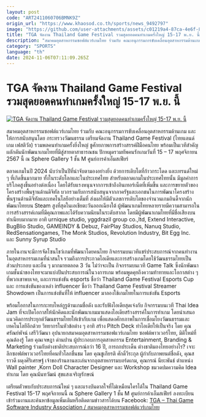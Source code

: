 ```yaml
---
layout: post
code: "ART2411060706BMNK9Z"
origin_url: "https://www.khaosod.co.th/sports/news_9492797"
image: "https://github.com/user-attachments/assets/c01219a4-87ca-4e6f-8246-d8f80fe5cd2f"
title: "TGA จัดงาน Thailand Game Festival รวมสุดยอดคนทำเกมครั้งใหญ่ 15-17 พ.ย. นี้"
description: "สมาคมอุตสาหกรรมซอฟต์แวร์เกมไทย ร่วมกับ คณะอนุกรรมการขับเคลื่อนอุตสาหกรรมด้านเกม และให้การสนับสนุนโดย กระทรวงวัฒนธรรม เตรียมจัดงาน Thailand Game Festival"
category: "SPORTS"
language: "th"
date: 2024-11-06T07:11:09.265Z
---
```


# TGA จัดงาน Thailand Game Festival รวมสุดยอดคนทำเกมครั้งใหญ่ 15-17 พ.ย. นี้

[![TGA จัดงาน Thailand Game Festival รวมสุดยอดคนทำเกมครั้งใหญ่ 15-17 พ.ย. นี้](https://www.khaosod.co.th/wpapp/uploads/2024/11/tttt-2.jpg "TGA จัดงาน Thailand Game Festival รวมสุดยอดคนทำเกมครั้งใหญ่ 15-17 พ.ย. นี้")](https://www.khaosod.co.th/wpapp/uploads/2024/11/tttt-2.jpg)

สมาคมอุตสาหกรรมซอฟต์แวร์เกมไทย ร่วมกับ คณะอนุกรรมการขับเคลื่อนอุตสาหกรรมด้านเกม และให้การสนับสนุนโดย กระทรวงวัฒนธรรม เตรียมจัดงาน Thailand Game Festival (ไทยแลนด์ เกม เฟสติวัล) รวมพลคนทำเกมครั้งยิ่งใหญ่ ชูศักยภาพการสร้างสรรค์ฝีมือคนไทย พร้อมเป็นเวทีสำคัญผลักดันนักพัฒนาเกมไทยที่มีสู่สายตาสาธารณชน ปักหมุดรวมทัพคนรักเกมวันที่ 15 – 17 พฤศจิกายน 2567 นี้ ณ Sphere Gallery 1 ชั้น M ศูนย์การค้าเอ็มสเฟียร์

ตลาดเกมในปี 2024 นับว่าเป็นปีที่น่าจับตามองอย่างยิ่ง ด้วยการเติบโตที่ก้าวกระโดด และเทรนด์ใหม่ ๆ ที่เกิดขึ้นมากมาย ทั้งในระดับโลกและในประเทศไทย สำหรับตลาดเกมในประเทศไทยนั้น มีมูลค่าการบริโภคสูงขึ้นอย่างต่อเนื่อง โดยได้รับแรงหนุนจากการเข้าถึงอินเทอร์เน็ตที่เพิ่มขึ้น และการขยายตัวของโครงสร้างพื้นฐานด้านดิจิทัล บวกรวมกับการสนับสนุนจากภาครัฐและเอกชนในการพัฒนาโครงสร้างพื้นฐานด้านดิจิทัลและเทคโนโลยีอย่างเต็มที่ ส่งผลให้มีตัวเลขการเติบโตของจำนวนเกมอินดี้จากนักพัฒนาไทยบน Steam สูงที่สุดในเอเชียตะวันออกเฉียงใต้ ผู้พัฒนาเกมไทยหลายรายมีความสามารถในการสร้างสรรค์เกมที่มีคุณภาพและได้รับความนิยมในระดับสากล โดยมีผู้พัฒนาเกมไทยที่มีชื่อเสียงบนทำเนียบมากมาย อาทิ urnique studio, yggdrazil group co.,ltd, Extend Interactive, BugBlio Studio, GAMEINDY & Debuz, FairPlay Studios, Nanuq Studio, RedSensationgames, The Monk Studios, Revolution Industry, Bit Egg Inc. และ Sunny Syrup Studio

ภายในงานจะมีการจัดโซนโชว์เกมที่พัฒนาโดยคนไทย กิจกรรมบนเวทีแชร์ประสบการณ์จากคนทำงานในอุตสาหกรรมเกมที่น่าสนใจ รวมถึงการประกวดไอเดียและการสร้างเกมโดยใช้วัฒนธรรมไทยเป็นส่วนประกอบ และอื่น ๆ มากมายตลอด 3 วัน ไม่ว่าจะเป็น กิจกรรมบนเวที Game Talk ซึ่งนักพัฒนาเกมชั้นนำของไทยจะมาแบ่งปันประสบการณ์ในวงการเกม พร้อมพูดคุยถึงความท้าทายและโอกาสต่าง ๆ ที่พวกเขาพบเจอ, และการแข่งขัน esports ชื่อว่า Thailand Game Festival Esports Cup และ การแข่งขันของเหล่า influencer ชื่อว่า Thailand Game Festival Streamer Showdown เป็นการแข่งขันที่ให้ influencer มาลองใช้เกมไทยในการแข่งขัน Esports

  
พร้อมโอกาสในการกะทบไหล่กูรูด้านเกมชื่อดัง และรับฟังไอเดียสุดเจ๋งกับ กิจกรรมบนเวที Thai Idea Jam ที่จะเปิดโอกาสให้นักคิดและนักพัฒนาเกมมาแสดงไอเดียสร้างสรรค์ในการทำเกม โดยนำเสนอแนวคิดการประยุกต์วัฒนธรรมไทยให้เข้ากับเกม เพื่อแสดงศักยภาพในการเชื่อมโยงวัฒนธรรมและเทคโนโลยีอีกด้วย วิทยากรในหัวข้อต่าง ๆ อาทิ สร้าง Pitch Deck ทำไอเดียให้เป็นจริง โดย คุณศรัณย์พัจน์ เสรีวิวัฒนา อุปนายกสมาคมอุตสาหกรรมซอฟแวร์เกมไทย ซอฟต์พาวเวอร์ไทย, มิติใหม่ที่คุณต้องรู้ โดย คุณเจษฎา ด่านปาน ผู้ประกอบการอุตสาหกรรม Entertainment, Branding & Marketing ร่วมกับต่างชาติประสบการณ์กว่า 16 ปี, การถกประเด็น ต่างชาติมองไทยอย่างไร? เจาะลึกซอฟต์พาวเวอร์ไทยที่คนทั่วโลกชื่นชม โดย คุณชูเกียรติ ศักดิ์วีระกุล ผู้กำกับภาพยนต์ชื่อดัง, คุณสราวดี ผดุงศิริเศรษฐ์ เจ้าของร้านลานละเล่นจากอุตสาหกรรมบอร์ดเกม, คุณกรณ์ นียะพันธ์ ตำแหน่ง Wall painter ,Korn Doll Character Designer และ Workshop ขมวดปมความคิด Idea ทำเกม โดย คุณนันทวัฒน์ สุขแสงเจริญรักษณ์

เตรียมตัวพบกับประสบการณ์ใหม่ ๆ และแรงบันดาลใจที่ไม่เหมือนใครได้ใน Thailand Game Festival 15-17 พฤศจิกายนนี้ ณ Sphere Gallery 1 ชั้น M ศูนย์การค้าเอ็มสเฟียร์ ลงทะเบียนเข้าร่วมงานและค้นหาข้อมูลเพิ่มเติมหรือติดตามข่าวสารได้บน Facebook: [TGA – Thai Game Software Industry Association / สมาคมอุตสาหกรรมซอฟต์แวร์เกมไทย](https://www.facebook.com/TGAThailand/?locale=th_TH)